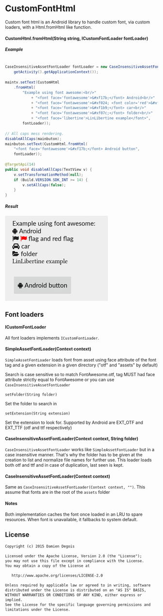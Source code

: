 # CustomFontHtml

Custom font html is an Android library to handle custom font, via custom loaders, with a Html.fromHtml like function.

#### CustomHtml.fromHtml(String string, ICustomFontLoader fontLoader)

##### Example
```java

CaseInsensitiveAssetFontLoader fontLoader = new CaseInsensitiveAssetFontLoader(
    getActivity().getApplicationContext());

maintv.setText(CustomHtml
    .fromHtml(
        "Example using font awesome:<br/>"
            + "<font face='fontawesome'>&#xf17b;</font> Android<br/>"
            + "<font face='fontawesome'>&#xf024; <font color='red'>&#xf024;</font></font> flag and red flag<br/>"
            + "<font face='fontawesome'>&#xf1b9;</font> car<br/>"
            + "<font face='fontawesome'>&#xf07c;</font> folder<br/>"
            + "<font face='libertine'>LinLibertine example</font>",
        fontLoader));

// All caps mess rendering.
disableAllCaps(mainbuton);
mainbuton.setText(CustomHtml.fromHtml(
    "<font face='fontawesome'>&#xf17b;</font> Android button",
    fontLoader));
    
@TargetApi(14)
public void disableAllCaps(TextView v) {
    v.setTransformationMethod(null);
    if (Build.VERSION.SDK_INT >= 14) {
        v.setAllCaps(false);
    }
}   
```
##### Result

![](misc/example.png?raw=true)

####

## Font loaders

#### ICustomFontLoader

All font loaders implements ```ICustomFontLoader```.


#### SimpleAssetFontLoader(Context context)

```SimpleAssetFontLoader``` loads font from asset using face attribute of the font tag and a given extension in a given directory ("otf" and "assets" by default)

Search is case sensitive so to match FontAwesome.otf, tag MUST had face attribute strictly equal to FontAwesome or you can use ```CaseInsensitiveAssetFontLoader```

```setFolder(String folder)```

Set the folder to search in

```setExtension(String extension)```

Set the extension to look for. Supported by Android are EXT_OTF and EXT_TTF (otf and ttf respectively)

#### CaseInsensitiveAssetFontLoader(Context context, String folder)

```CaseInsensitiveAssetFontLoader``` works like ```SimpleAssetFontLoader``` but in a case insensitive manner. That's why the folder has to be given at the creation to list and normalize file names for further use.
This loader loads both otf and ttf and in case of duplication, last seen is kept.

#### CaseInsensitiveAssetFontLoader(Context context)

Same as ```CaseInsensitiveAssetFontLoader(Context context, "")```.
This assume that fonts are in the root of the ```assets``` folder


#### Notes
Both implementation caches the font once loaded in an LRU to spare resources.
When font is unavailable, it fallbacks to system default.


## License

    Copyright (c) 2015 Damien Degois

    Licensed under the Apache License, Version 2.0 (the "License");
    you may not use this file except in compliance with the License.
    You may obtain a copy of the License at

       http://www.apache.org/licenses/LICENSE-2.0

    Unless required by applicable law or agreed to in writing, software
    distributed under the License is distributed on an "AS IS" BASIS,
    WITHOUT WARRANTIES OR CONDITIONS OF ANY KIND, either express or implied.
    See the License for the specific language governing permissions and
    limitations under the License.

